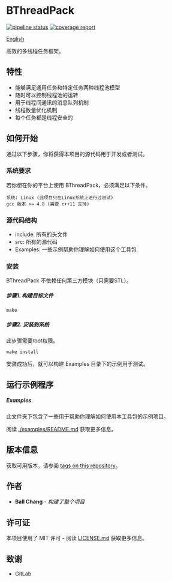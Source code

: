 # BThreadPack #
[![pipeline status](https://gitlab.com/zhangbolily/bthreadpack/badges/master/pipeline.svg)](https://gitlab.com/zhangbolily/bthreadpack/commits/master)
[![coverage report](https://gitlab.com/zhangbolily/bthreadpack/badges/master/coverage.svg)](https://gitlab.com/zhangbolily/bthreadpack/commits/master)

[English](./README.md)

高效的多线程任务框架。

## 特性
- 能够满足通用任务和特定任务两种线程池模型
- 随时可以控制线程池的运转
- 用于线程间通讯的消息队列机制
- 线程数量优化机制
- 每个任务都是线程安全的

## 如何开始

通过以下步骤，你将获得本项目的源代码用于开发或者测试。

### 系统要求

若你想在你的平台上使用 BThreadPack，必须满足以下条件。
```
系统: Linux (此项目只在Linux系统上进行过测试)
gcc 版本 >= 4.8 (需要 c++11 支持)
```

### 源代码结构
- include: 所有的头文件
- src: 所有的源代码
- Examples: 一些示例帮助你理解如何使用这个工具包

### 安装

BThreadPack 不依赖任何第三方模块（只需要STL）。

##### 步骤1. 构建目标文件

```
make
```

##### 步骤2. 安装到系统

此步骤需要root权限。

```
make install
```

安装成功后，就可以构建 Examples 目录下的示例用于测试。

## 运行示例程序

##### Examples

此文件夹下包含了一些用于帮助你理解如何使用本工具包的示例项目。

阅读 [./examples/README.md](./examples/README.md) 获取更多信息。

## 版本信息

获取可用版本，请参阅 [tags on this repository](https://gitlab.com/zhangbolily/bthreadpack/tags)。

## 作者

* **Ball Chang** - *构建了整个项目*

## 许可证

本项目使用了 MIT 许可 - 阅读 [LICENSE.md](LICENSE.md) 获取更多信息。

## 致谢

* GitLab
